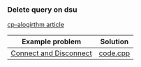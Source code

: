 ### Delete query on dsu
[cp-alogirthm article](https://cp-algorithms.web.app/data_structures/deleting_in_log_n.html)

| Example problem   | Solution  |
| ------            | --------  |
| [Connect and Disconnect](https://codeforces.com/gym/100551/problem/A) | [code.cpp](code.cpp) |
